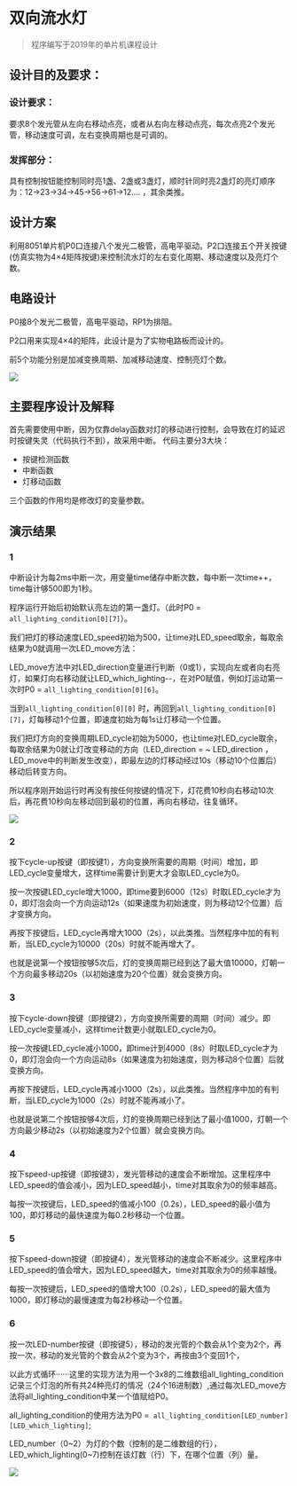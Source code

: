 # 双向流水灯

>  程序编写于2019年的单片机课程设计

## 设计目的及要求：
### 设计要求：
要求8个发光管从左向右移动点亮，或者从右向左移动点亮，每次点亮2个发光管，移动速度可调，左右变换周期也是可调的。
### 发挥部分：
具有控制按钮能控制同时亮1盏、2盏或3盏灯，顺时针同时亮2盏灯的亮灯顺序为：12→23→34→45→56→61→12…. ，其余类推。

## 设计方案
利用8051单片机P0口连接八个发光二极管，高电平驱动。P2口连接五个开关按键(仿真实物为4×4矩阵按键)来控制流水灯的左右变化周期、移动速度以及亮灯个数。

## 电路设计
P0接8个发光二极管，高电平驱动，RP1为排阻。

P2口用来实现4×4的矩阵，此设计是为了实物电路板而设计的。

前5个功能分别是加减变换周期、加减移动速度、控制亮灯个数。

![](https://file.makeyourchoice.cn/img/github/danpianji1.png)

## 主要程序设计及解释
首先需要使用中断，因为仅靠delay函数对灯的移动进行控制，会导致在灯的延迟时按键失灵（代码执行不到），故采用中断。
代码主要分3大块：
- 按键检测函数
- 中断函数
- 灯移动函数

三个函数的作用均是修改灯的变量参数。

## 演示结果
### 1

中断设计为每2ms中断一次，用变量time储存中断次数，每中断一次time++，time每计够500即为1秒。
	
程序运行开始后初始默认亮左边的第一盏灯。（此时P0 = `all_lighting_condition[0][7]`）。

我们把灯的移动速度LED_speed初始为500，让time对LED_speed取余，每取余结果为0就调用一次LED_move方法：
	
LED_move方法中对LED_direction变量进行判断（0或1），实现向左或者向右亮灯，如果灯向右移动就让LED_which_lighting--，在对P0赋值，例如灯运动第一次时P0 = `all_lighting_condition[0][6]`。

当到`all_lighting_condition[0][0]` 时，再回到`all_lighting_condition[0][7]`，灯每移动1个位置，即速度初始为每1s让灯移动一个位置。

我们把灯方向的变换周期LED_cycle初始为5000，也让time对LED_cycle取余，每取余结果为0就让灯改变移动的方向（LED_direction = ~ LED_direction ，LED_move中的判断发生改变），即最左边的灯移动经过10s（移动10个位置后）移动后转变方向。
	
所以程序刚开始运行时再没有按任何按键的情况下，灯花费10秒向右移动10次后，再花费10秒向左移动回到最初的位置，再向右移动，往复循环。

![](https://file.makeyourchoice.cn/img/github/danpianji3.png)

### 2
按下cycle-up按键（即按键1），方向变换所需要的周期（时间）增加，即LED_cycle变量增大，这样time需要计到更大才会取LED_cycle为0。

按一次按键LED_cycle增大1000，即time要到6000（12s）时取LED_cycle才为0，即灯泡会向一个方向运动12s（如果速度为初始速度，则为移动12个位置）后才变换方向。

再按下按键后，LED_cycle再增大1000（2s），以此类推。当然程序中加的有判断，当LED_cycle为10000（20s）时就不能再增大了。

也就是说第一个按钮按够5次后，灯的变换周期已经到达了最大值10000，灯朝一个方向最多移动20s（以初始速度为20个位置）就会变换方向。

### 3
按下cycle-down按键（即按键2），方向变换所需要的周期（时间）减少。即LED_cycle变量减小，这样time计数更小就取LED_cycle为0。

按一次按键LED_cycle减小1000，即time计到4000（8s）时取LED_cycle才为0，即灯泡会向一个方向运动8s（如果速度为初始速度，则为移动8个位置）后就变换方向。

再按下按键后，LED_cycle再减小1000（2s），以此类推。当然程序中加的有判断，当LED_cycle为1000（2s）时就不能再减小了。

也就是说第二个按钮按够4次后，灯的变换周期已经到达了最小值1000，灯朝一个方向最少移动2s（以初始速度为2个位置）就会变换方向。

### 4
按下speed-up按键（即按键3），发光管移动的速度会不断增加。这里程序中LED_speed的值会减小，因为LED_speed越小，time对其取余为0的频率越高。

每按一次按键后，LED_speed的值减小100（0.2s），LED_speed的最小值为100，即灯移动的最快速度为每0.2秒移动一个位置。

### 5
按下speed-down按键（即按键4），发光管移动的速度会不断减少。这里程序中LED_speed的值会增大，因为LED_speed越大，time对其取余为0的频率越慢。

每按一次按键后，LED_speed的值增大100（0.2s），LED_speed的最大值为1000，即灯移动的最慢速度为每2秒移动一个位置。

### 6
按一次LED-number按键（即按键5），移动的发光管的个数会从1个变为2个，再按一次，移动的发光管的个数会从2个变为3个，再按由3个变回1个，

以此方式循环······这里的实现方法为用一个3x8的二维数组all_lighting_condition记录三个灯泡的所有共24种亮灯的情况（24个16进制数）,通过每次LED_move方法将all_lighting_condition中某一个值赋给P0。

all_lighting_condition的使用方法为P0 =` all_lighting_condition[LED_number][LED_which_lighting]`;

LED_number（0~2）为灯的个数（控制的是二维数组的行），LED_which_lighting(0~7)控制在该灯数（行）下，在哪个位置（列）量。

![](https://file.makeyourchoice.cn/img/github/danpianji2.png)





